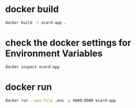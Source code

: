 # docker build
```sh
docker build -t ecard-app .
```

# check the docker settings for Environment Variables
```sh
docker inspect ecard-app
```

# docker run
```sh
docker run --env-file .env -p 8080:8080 ecard-app
```


